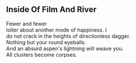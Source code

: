 Inside Of Film And River
------------------------
Fewer and fewer  
loiter about another mode of happiness. I  
do not crack in the heights of directionless dagger.  
Nothing but your round eyeballs.  
And an absurd aspen's lightning will weave you.  
All clusters become corpses.  
